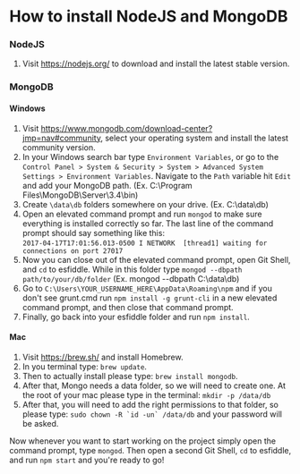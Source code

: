 How to install NodeJS and MongoDB
===

### NodeJS
1) Visit https://nodejs.org/ to download and install the latest stable version.

### MongoDB

#### Windows
1) Visit https://www.mongodb.com/download-center?jmp=nav#community, select your operating system and install the latest community version.
2) In your Windows search bar type ```Environment Variables```, or go to the ```Control Panel > System & Security > System > Advanced System Settings > Environment Variables```. Navigate to the ```Path``` variable hit ```Edit``` and add your MongoDB path. (Ex. C:\Program Files\MongoDB\Server\3.4\bin)
3) Create ```\data\db``` folders somewhere on your drive. (Ex. C:\data\db)
4) Open an elevated command prompt and run ```mongod``` to make sure everything is installed correctly so far. The last line of the command prompt should say something like this:  
`2017-04-17T17:01:56.013-0500 I NETWORK  [thread1] waiting for connections on port 27017`
5) Now you can close out of the elevated command prompt, open Git Shell, and `cd` to esfiddle. While in this folder type ```mongod --dbpath path/to/your/db/folder``` (Ex. mongod --dbpath C:\data\db)
6) Go to ```C:\Users\YOUR_USERNAME_HERE\AppData\Roaming\npm``` and if you don't see grunt.cmd run ```npm install -g grunt-cli``` in a new elevated command prompt, and then close that command prompt.
7) Finally, go back into your esfiddle folder and run ```npm install```. 

#### Mac

1) Visit https://brew.sh/ and install Homebrew.
2) In you terminal type: `brew update`.
3) Then to actually install please type: `brew install mongodb`.
4) After that, Mongo needs a data folder, so we will need to create one. At the root of your mac please type in the terminal: `mkdir -p /data/db`
5) After that, you will need to add the right permissions to that folder, so please type: ```sudo chown -R `id -un` /data/db``` and your password will be asked.

Now whenever you want to start working on the project simply open the command prompt, type ```mongod```. Then open a second Git Shell, ```cd``` to esfiddle, and run ```npm start``` and you're ready to go!
